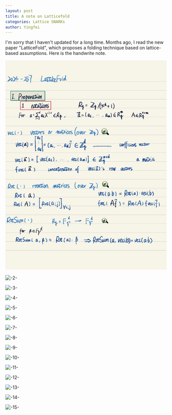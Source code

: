 ```yaml
---
layout: post
title: A note on Latticefold
categories: Lattice SNARKs
author: Yingfei
---
```

I'm sorry that I haven't updated for a long time. Months ago, I read the new paper "LatticeFold", which proposes a folding technique based on lattice-based assumptions. Here is the handwrite note.

<p><img src="/latticefold/latticefold1.png" alt="-1-"></p>
<p><img src="/latticefoldlatticefold2.png" alt="-2-"></p>
<p><img src="/latticefoldlatticefold3.png" alt="-3-"></p>
<p><img src="/latticefoldlatticefold4.png" alt="-4-"></p>
<p><img src="/latticefoldlatticefold5.png" alt="-5-"></p>
<p><img src="/latticefoldlatticefold6.png" alt="-6-"></p>
<p><img src="/latticefoldlatticefold7.png" alt="-7-"></p>
<p><img src="/latticefoldlatticefold8.png" alt="-8-"></p>
<p><img src="/latticefoldlatticefold9.png" alt="-9-"></p>
<p><img src="/latticefoldlatticefold10.png" alt="-10-"></p>
<p><img src="/latticefoldlatticefold11.png" alt="-11-"></p>
<p><img src="/latticefoldlatticefold12.png" alt="-12-"></p>
<p><img src="/latticefoldlatticefold13.png" alt="-13-"></p>
<p><img src="/latticefoldlatticefold14.png" alt="-14-"></p>
<p><img src="/latticefoldlatticefold15.png" alt="-15-"></p>
